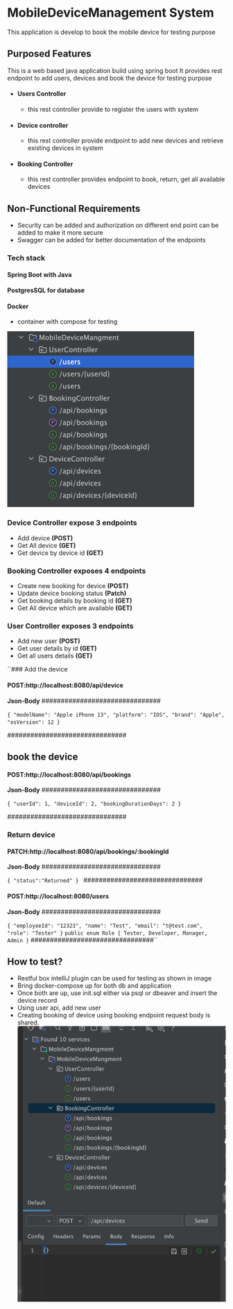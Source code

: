 # MobileDeviceManagement System
This application is develop to book the mobile device for testing purpose

## Purposed Features
This is a web based java application build using spring boot
It provides rest endpoint to add users, devices and book the device for testing purpose

* #### Users Controller 
  * this rest controller provide to register the users with system
* #### Device controller
  * this rest controller provide endpoint to add new devices and retrieve existing devices in system
* #### Booking Controller
  * this rest controller provides endpoint to book, return, get all available devices

## Non-Functional Requirements
* Security can be added and authorization on different end point can be added to make it more secure
* Swagger can be added for better documentation of the endpoints

### Tech stack
#### Spring Boot with Java
#### PostgresSQL for database
#### Docker 
* container with compose for testing

![img.png](img.png)

### Device Controller expose 3 endpoints
* Add device **(POST)**
* Get All device **(GET)**
* Get device by device id **(GET)**
### Booking Controller exposes 4 endpoints
* Create new booking for device **(POST)**
* Update device booking status **(Patch)**
* Get booking details by booking id **(GET)**
* Get All device which are available **(GET)**
### User Controller exposes 3 endpoints
* Add new user **(POST)**
* Get user details by id **(GET)**
* Get all users details **(GET)**

``### Add the device
#### POST:http://localhost:8080/api/device
**Json-Body**
###############################

`{
"modelName": "Apple iPhone 13",
"platform": "IOS",
"brand": "Apple",
"osVersion": 12
}`

###############################
## book the device
#### POST:http://localhost:8080/api/bookings
**Json-Body**
###############################

`{
"userId": 1,
"deviceId": 2,
"bookingDurationDays": 2
}`

###############################
### Return device
#### PATCH:http://localhost:8080/api/bookings/:bookingId
**Json-Body**
###############################

`{
"status":"Returned"
}
`
###############################

#### POST:http://localhost:8080/users
**Json-Body**
###############################

`{
"employeeId": "12323",
"name": "Test",
"email": "t@test.com",
"role": "Tester"
}`
`public enum Role {
Tester,
Developer,
Manager,
Admin
}`
################################``

## How to test?
* Restful box intelliJ plugin can be used for testing as shown in image
* Bring docker-compose up for both db and application
* Once both are up, use init.sql either via psql or dbeaver and insert the device record
* Using user api, add new user
* Creating booking of device using booking endpoint request body is shared.
![img_1.png](img_1.png)



